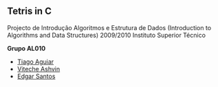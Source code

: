 Tetris in C
-----------

Projecto de Introdução Algoritmos e Estrutura de Dados (Introduction to Algorithms and Data Structures) 2009/2010 
Instituto Superior Técnico


**Grupo AL010**
* [Tiago Aguiar](https://github.com/tiagoaguiar100/)
* [Viteche Ashvin](https://github.com/Viteche/)
* [Edgar Santos](https://github.com/EdFil)
